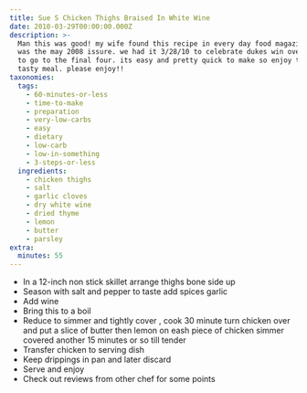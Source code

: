 ```yaml
---
title: Sue S Chicken Thighs Braised In White Wine
date: 2010-03-29T00:00:00.000Z
description: >-
  Man this was good! my wife found this recipe in every day food magazine. it
  was the may 2008 issure. we had it 3/28/10 to celebrate dukes win over baylor
  to go to the final four. its easy and pretty quick to make so enjoy this very
  tasty meal. please enjoy!!
taxonomies:
  tags:
    - 60-minutes-or-less
    - time-to-make
    - preparation
    - very-low-carbs
    - easy
    - dietary
    - low-carb
    - low-in-something
    - 3-steps-or-less
  ingredients:
    - chicken thighs
    - salt
    - garlic cloves
    - dry white wine
    - dried thyme
    - lemon
    - butter
    - parsley
extra:
  minutes: 55
---
```

 - In a 12-inch non stick skillet arrange thighs bone side up
 - Season with salt and pepper to taste add spices garlic
 - Add wine
 - Bring this to a boil
 - Reduce to simmer and tightly cover , cook 30 minute turn chicken over and put a slice of butter then lemon on eash piece of chicken simmer covered another 15 minutes or so till tender
 - Transfer chicken to serving dish
 - Keep drippings in pan and later discard
 - Serve and enjoy
 - Check out reviews from other chef for some points
